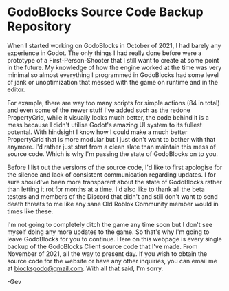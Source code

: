 # GodoBlocks Source Code Backup Repository
 When I started working on GodoBlocks in October of 2021, I had barely any experience in Godot. The only things I had really done before were a prototype of a First-Person-Shooter that I still want to create at some point in the future. My knowledge of how the engine worked at the time was very minimal so almost everything I programmed in GodoBlocks had some level of jank or unoptimization that messed with the game on runtime and in the editor.
  
 For example, there are way too many scripts for simple actions (84 in total) and even some of the newer stuff I've added such as the redone PropertyGrid, while it visually looks much better, the code behind it is a mess because I didn't utilise Godot's amazing UI system to its fullest potental. With hindsight I know how I could make a much better PropertyGrid that is more modular but I just don't want to bother with that anymore. I'd rather just start from a clean slate than maintain this mess of source code. Which is why I'm passing the state of GodoBlocks on to you.
  
 Before I list out the versions of the source code, I'd like to first apologise for the silence and lack of consistent communication regarding updates. I for sure should've been more transparent about the state of GodoBlocks rather than letting it rot for months at a time. I'd also like to thank all the beta testers and members of the Discord that didn't and still don't want to send death threats to me like any sane Old Roblox Community member would in times like these.
  
 I'm not going to completely ditch the game any time soon but I don't see myself doing any more updates to the game. So that's why I'm going to leave GodoBlocks for you to continue. Here on this webpage is every single backup of the GodoBlocks Client source code that I've made. From November of 2021, all the way to present day. If you wish to obtain the source code for the website or have any other inquiries, you can email me at [blocksgodo@gmail.com](mailto:blocksgodo@gmail.com). With all that said, I'm sorry.
 
 -Gev
